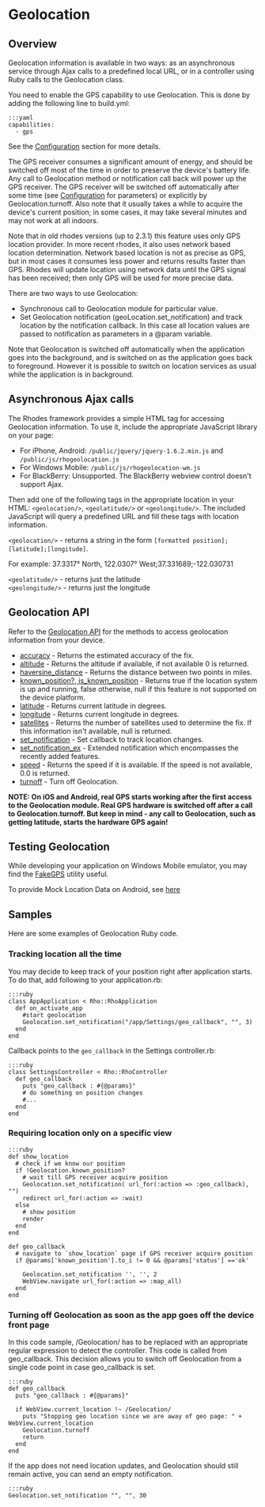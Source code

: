 # Geolocation

## Overview
Geolocation information is available in two ways: as an asynchronous service through Ajax calls to a predefined local URL, or in a controller using Ruby calls to the Geolocation class.

You need to enable the GPS capability to use Geolocation. This is done by adding the following line to build.yml:

	:::yaml
	capabilities:
	  - gps

See the [Configuration](build_config) section for more details.

The GPS receiver consumes a significant amount of energy, and should be switched off most of the time in order to preserve the device's battery life.
Any call to Geolocation method or notification call back will power up the GPS receiver.
The GPS receiver will be switched off automatically after some time (see [Configuration](build_config) for parameters) or explicitly by Geolocation.turnoff.
Also note that it usually takes a while to acquire the device's current position; in some cases, it may take several minutes and may not work at all indoors.

Note that in old rhodes versions (up to 2.3.1) this feature uses only GPS location provider. In more recent rhodes, it also uses network based location determination. Network based location
is not as precise as GPS, but in most cases it consumes less power and returns results faster than GPS.
Rhodes will update location using network data until the GPS signal has been received; then only GPS will be used for more precise data.

There are two ways to use Geolocation:

 * Synchronous call to Geolocation module for particular value.
 * Set Geolocation notification (geoLocation.set_notification) and track location by the notification callback. In this case all location values are passed to notification as parameters in a @param variable.

Note that Geolocation is switched off automatically when the application goes into the background, and is switched on as the application goes back to foreground.
However it is possible to switch on location services as usual while the application is in background.

## Asynchronous Ajax calls

The Rhodes framework provides a simple HTML tag for accessing Geolocation information. To use it, include the appropriate JavaScript library on your page:

* For iPhone, Android: `/public/jquery/jquery-1.6.2.min.js` and `/public/js/rhogeolocation.js`
* For Windows Mobile: `/public/js/rhogeolocation-wm.js`
* For BlackBerry: Unsupported. The BlackBerry webview control doesn't support Ajax. 

Then add one of the following tags in the appropriate location in your HTML: `<geolocation/>`, `<geolatitude/>` or `<geolongitude/>`. The included JavaScript will query a predefined URL and fill these tags with location information.

`<geolocation/>` - returns a string in the form `[formatted position];[latitude];[longitude]`. 

For example: 37.3317° North, 122.0307° West;37.331689;-122.030731

`<geolatitude/>` - returns just the latitude <br/>
`<geolongitude/>` - returns just the longitude

## Geolocation API

Refer to the [Geolocation API](../api/geolocation) for the methods to access geolocation information from your device.

* [accuracy](../api/geolocation#accuracy) - Returns the estimated accuracy of the fix.
* [altitude](../api/geolocation#altitude) - Returns the altitude if available, if not available 0 is returned.
* [haversine_distance](../api/geolocation#haversinedistance) - Returns the distance between two points in miles.
* [known_position?, is_known_position](../api/geolocation#knownposition-isknownposition) - Returns true if the location system is up and running, false otherwise, null if this feature is not supported on the device platform.
* [latitude](../api/geolocation#latitude) - Returns current latitude in degrees.
* [longitude](../api/geolocation#longitude) - Returns current longitude in degrees.
* [satellites](../api/geolocation#satellites) - Returns the number of satellites used to determine the fix. If this information isn't available, null is returned.
* [set_notification](../api/geolocation#setnotification) - Set callback to track location changes.
* [set_notification_ex](../api/geolocation#setnotificationex) - Extended notification which encompasses the recently added features.
* [speed](../api/geolocation#speed) - Returns the speed if it is available. If the speed is not available, 0.0 is returned.
* [turnoff](../api/geolocation#turnoff) - Turn off Geolocation.

**NOTE: On iOS and Android, real GPS starts working after the first access to the Geolocation module. Real GPS hardware is switched off after a call to Geolocation.turnoff. But keep in mind - any call to Geolocation, such as getting latitude, starts the hardware GPS again!**

## Testing Geolocation

While developing your application on Windows Mobile emulator, you may find the [FakeGPS](http://msdn.microsoft.com/en-us/library/bb158722.aspx) utility useful.

To provide Mock Location Data on Android, see [here](http://developer.android.com/guide/topics/location/index.html)

## Samples

Here are some examples of Geolocation Ruby code.<a id="geolocation-setnotification-ex" />

### Tracking location all the time
You may decide to keep track of your position right after application starts. To do that, add following to your application.rb:

	:::ruby
    class AppApplication < Rho::RhoApplication
      def on_activate_app
        #start geolocation
        Geolocation.set_notification("/app/Settings/geo_callback", "", 3)
      end
    end

Callback points to the `geo_callback` in the Settings controller.rb:
    
	:::ruby
    class SettingsController < Rho::RhoController
      def geo_callback
        puts "geo_callback : #{@params}"
		# do something on position changes
		#...
      end
    end

### Requiring location only on a specific view

	:::ruby
    def show_location
	  # check if we know our position	
      if !Geolocation.known_position?
		# wait till GPS receiver acquire position
        Geolocation.set_notification( url_for(:action => :geo_callback), "")
        redirect url_for(:action => :wait)
      else
		# show position
        render
      end
    end
    
    def geo_callback
      # navigate to `show_location` page if GPS receiver acquire position  
	  if @params['known_position'].to_i != 0 && @params['status'] =='ok'
	  
	  	Geolocation.set_notification '', '', 2
	  	WebView.navigate url_for(:action => :map_all)
	  end
    end

### Turning off Geolocation as soon as the app goes off the device front page

In this code sample, /Geolocation/ has to be replaced with an appropriate regular expression to detect the controller. This code is called from geo_callback. This decision allows you to switch off Geolocation from a single code point in case geo_callback is set.

	:::ruby
	def geo_callback
	  puts "geo_callback : #{@params}"

	  if WebView.current_location !~ /Geolocation/
	    puts "Stopping geo location since we are away of geo page: " + WebView.current_location
	    Geolocation.turnoff
	    return
	  end
	end

If the app does not need location updates, and Geolocation should still remain active, you can send an empty notification.

	:::ruby
	Geolocation.set_notification "", "", 30